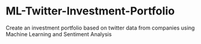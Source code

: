 # ML-Twitter-Investment-Portfolio
Create an investment portfolio based on twitter data from companies using Machine Learning and Sentiment Analysis
